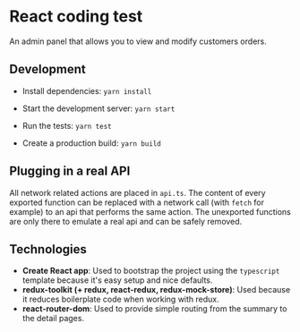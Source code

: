 # React coding test

An admin panel that allows you to view and modify customers orders.

## Development

* Install dependencies: `yarn install`
* Start the development server: `yarn start`

* Run the tests: `yarn test`

* Create a production build: `yarn build`

## Plugging in a real API

All network related actions are placed in `api.ts`. The content of every exported function can be replaced with a network call (with `fetch` for example) to an api that performs the same action.
The unexported functions are only there to emulate a real api and can be safely removed.

## Technologies

* **Create React app**: Used to bootstrap the project using the `typescript` template because it's easy setup and nice defaults.
* **redux-toolkit (+ redux, react-redux, redux-mock-store)**: Used because it reduces boilerplate code when working with redux.
* **react-router-dom**: Used to provide simple routing from the summary to the detail pages.